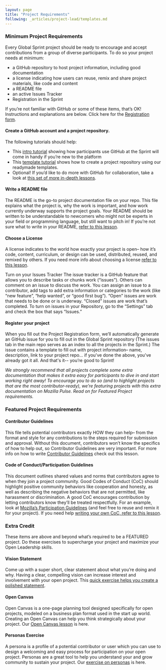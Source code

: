 ```yaml
---
layout: page
title: "Project Requirements"
following: _articles/project-lead/templates.md
---
```


### Minimum Project Requirements
Every Global Sprint project should be ready to encourage and accept contributions from a group of diverse participants. To do so your project needs at minimum:

* a GitHub repository to host project information, including good documentation
* a license indicating how users can reuse, remix and share project materials, like code and content
* a README file
* an active Issues Tracker
* Registration in the Sprint

If you’re not familiar with GitHub or some of these items, that’s OK! Instructions and explanations are below. Click here for the [Registration form]().  

#### Create a GitHub account and a project repository. 
The following tutorials should help:
* This [intro tutorial](https://www.youtube.com/watch?time_continue=4&v=N4Bl54_Xxis) showing how participants use GitHub at the Sprint will come in handy if you’re new to the platform
* This [template tutorial](https://mozilla.github.io/global-sprint/project-lead/templates/) shows how to create a project repository using our readymade templates.
* Optional! If you’d like to do more with GitHub for collaboration, take a look at [this set of more in-depth lessons](https://mozilla.github.io/open-leadership-training-series/articles/get-your-project-online/introducing-github-for-collaborative-work-and-version-control/). 

#### Write a README file
The README is the go-to project documentation file on your repo. This file explains what the project is, why the work is important, and how work currently underway supports the project goals. Your README should be written to be understandable to newcomers who might not be experts in your field or programming language, but still want to pitch in! If you’re not sure what to write in your README, [refer to this lesson](https://mozilla.github.io/open-leadership-training-series/articles/opening-your-project/write-a-great-project-readme/).

#### Choose a License
A license indicates to the world how exactly your project is open– how it’s code, content, curriculum, or design can be used, distributed, reused, and remixed by others. If you need more info about choosing a license [refer to this lesson](https://mozilla.github.io/open-leadership-training-series/articles/get-your-project-online/sharing-your-work-in-the-open/).

Turn on your Issues Tracker
The issue tracker is a GitHub feature that allows you to describe tasks or chunks work (“issues”). Others can comment on an issue to discuss the work. You can assign an issue to a contributor, add tags to add extra information or categories to the work (like “new feature”, “help wanted”, or “good first bug”). “Open” issues are work that needs to be done or is underway. “Closed” issues are work that’s completed. To turn on issues in your Repository, go to the “Settings” tab and check the box that says “Issues.”
 
#### Register your project
When you fill out the Project Registration form, we’ll automatically generate an GitHub issue for you to fill out in the Global Sprint repository (The issues tab in the main repo serves as an index to all the projects in the Sprint.) The issue contains a template to fill out with project information– name, description, link to your project repo… if you've done the above, you've already got it all. And that's it-- you’re good to Sprint!

_We strongly recommend that all projects complete some extra documentation that makes it extra easy for participants to dive in and start working right away! To encourage you to do so (and to highlight projects that are the most contributor-ready), we’re featuring projects with this extra documentation on Mozilla Pulse. Read on for Featured Project requirements._

### Featured Project Requirements
#### Contributor Guidelines
This file tells potential contributors exactly HOW they can help– from the format and style for any contributions to the steps required for submission and approval. Without this document, contributors won’t know the specifics of how to help out, so Contributor Guidelines are very important. For more info on how to write [Contributor Guidelines](https://mozilla.github.io/open-leadership-training-series/articles/building-communities-of-contributors/write-contributor-guidelines/) check out this lesson.

#### Code of Conduct/Participation Guidelines
This document outlines shared values and norms that contributors agree to when they join a project community. Good Codes of Conduct (CoC) should highlight positive community behaviors like cooperation and honesty, as well as describing the negative behaviors that are not permitted, like harassment or discrimination. A good CoC encourages contribution by letting contributors know they’ll be treated respectfully. For an example, look at [Mozilla’s Participation Guidelines](https://www.mozilla.org/en-US/about/governance/policies/participation/) (and feel free to reuse and remix it for your project). If you need help [writing your own CoC, refer to this lesson](https://mozilla.github.io/open-leadership-training-series/articles/building-communities-of-contributors/write-a-code-of-conduct/).

### Extra Credit 
These items are above and beyond what’s required to be a FEATURED project. Do these exercises to supercharge your project and maximize your Open Leadership skills.

#### Vision Statement
Come up with a super short, clear statement about what you’re doing and why. Having a clear, compelling vision can increase interest and involvement with your open project. This [quick exercise helps you create a polished statement](https://mozilla.github.io/open-leadership-training-series/articles/introduction-to-open-leadership/stating-your-project-vision/).

#### Open Canvas
Open Canvas is a one-page planning tool designed specifically for open projects, modeled on a business plan format used in the start up world. Creating an Open Canvas can help you think strategically about your project. Our [Open Canvas lesson](https://mozilla.github.io/open-leadership-training-series/articles/opening-your-project/develop-an-open-project-strategy-with-open-canvas/) is here.

#### Personas Exercise
A persona is a profile of a potential contributor or user which you can use to design a welcoming and easy process for participation on your open project. Personas are a great tool to help you understand your and grow community to sustain your project. Our [exercise on personas](https://mozilla.github.io/open-leadership-training-series/articles/building-communities-of-contributors/bring-on-contributors-using-personas-and-pathways/) is here.
